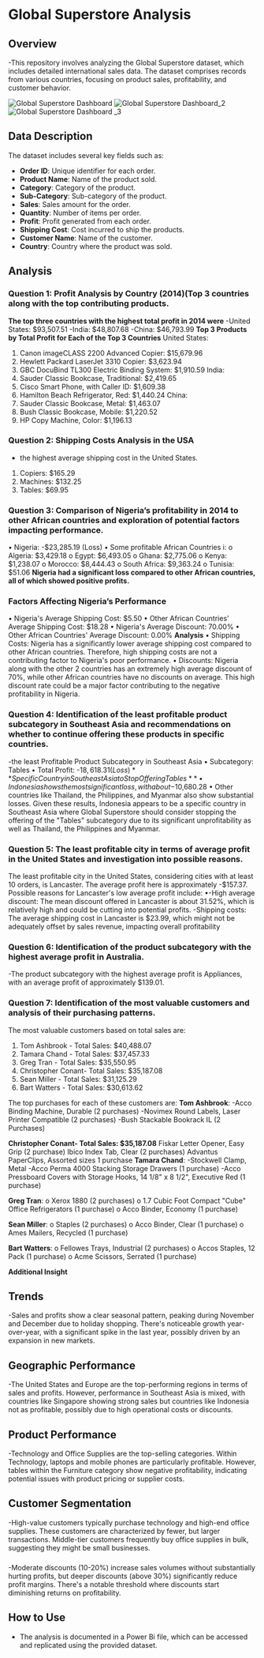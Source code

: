 # Global Superstore Analysis

## Overview
-This repository involves analyzing the Global Superstore dataset, which includes detailed international sales data. The dataset comprises records from various countries, focusing on product sales, profitability, and customer behavior.

![Global Superstore Dashboard](https://github.com/Ngozikah/Global_superstore_data/assets/170735868/c97bf2f5-f3ea-4cd8-8d8a-1e0025e0a60f)
![Global Superstore Dashboard_2](https://github.com/Ngozikah/Global_superstore_data/assets/170735868/af0315c4-b284-46ae-a634-666efb0a2b1c)
![Global Superstore Dashboard _3](https://github.com/Ngozikah/Global_superstore_data/assets/170735868/877e7224-e55b-45f6-8b6a-b67a2c63dc8d)

## Data Description
The dataset includes several key fields such as:
- **Order ID**: Unique identifier for each order.
- **Product Name**: Name of the product sold.
- **Category**: Category of the product.
- **Sub-Category**: Sub-category of the product.
- **Sales**: Sales amount for the order.
- **Quantity**: Number of items per order.
- **Profit**: Profit generated from each order.
- **Shipping Cost**: Cost incurred to ship the products.
- **Customer Name**: Name of the customer.
- **Country**: Country where the product was sold.

## Analysis
### Question 1: Profit Analysis by Country (2014)(Top 3 countries along with the top contributing products.
**The top three countries with the highest total profit in 2014 were**
-United States: $93,507.51
-India: $48,807.68
-China: $46,793.99
**Top 3 Products by Total Profit for Each of the Top 3 Countries**
United States:
1.	Canon imageCLASS 2200 Advanced Copier: $15,679.96
2.	Hewlett Packard LaserJet 3310 Copier: $3,623.94
3.	GBC DocuBind TL300 Electric Binding System: $1,910.59
India:
1.	Sauder Classic Bookcase, Traditional: $2,419.65
2.	Cisco Smart Phone, with Caller ID: $1,609.38
3.	Hamilton Beach Refrigerator, Red: $1,440.24
China:
1.	Sauder Classic Bookcase, Metal: $1,463.07
2.	Bush Classic Bookcase, Mobile: $1,220.52
3.	HP Copy Machine, Color: $1,196.13

### Question 2: Shipping Costs Analysis in the USA
-  the highest average shipping cost in the United States.
1.	Copiers: $165.29
2.	Machines: $132.25
3.	Tables: $69.95


### Question 3: Comparison of Nigeria’s profitability in 2014 to other African countries and exploration of potential factors impacting performance.
•	Nigeria: -$23,285.19 (Loss)
•	Some profitable African Countries i:
o	Algeria: $3,429.18
o	Egypt: $6,493.05
o	Ghana: $2,775.06
o	Kenya: $1,238.07
o	Morocco: $8,444.43
o	South Africa: $9,363.24
o	Tunisia: $51.06
**Nigeria had a significant loss compared to other African countries, all of which showed positive profits.**

### Factors Affecting Nigeria’s Performance
•	Nigeria's Average Shipping Cost: $5.50
•	Other African Countries' Average Shipping Cost: $18.28
•	Nigeria's Average Discount: 70.00%
•	Other African Countries' Average Discount: 0.00%
**Analysis**
•	Shipping Costs: Nigeria has a significantly lower average shipping cost compared to other African countries. Therefore, high shipping costs are not a contributing factor to Nigeria's poor performance.
•	Discounts: Nigeria along with the other 2 countries  has an extremely high average discount of 70%, while other African countries have no discounts on average. This high discount rate could be a major factor contributing to the negative profitability in Nigeria.


### Question 4: Identification of the least profitable product subcategory in Southeast Asia and recommendations on whether to continue offering these products in specific countries.
-the least  Profitable Product Subcategory in Southeast Asia
•	Subcategory: Tables
•	Total Profit: -$18,618.31 (Loss)
**Specific Country in Southeast Asia to Stop Offering Tables**
•	Indonesia shows the most significant loss, with about -$10,680.28 
•	Other countries like Thailand, the Philippines, and Myanmar also show substantial losses.
Given these results, Indonesia appears to be a specific country in Southeast Asia where Global Superstore should consider stopping the offering of the "Tables" subcategory due to its significant unprofitability as well as Thailand, the Philippines and Myanmar. 


### Question 5: The least profitable city in terms of average profit in the United States and investigation into possible reasons.
The least profitable city in the United States, considering cities with at least 10 orders, is Lancaster. The average profit here is approximately -$157.37.
 Possible reasons for Lancaster's low average profit include:
•-High average discount: The mean discount offered in Lancaster is about 31.52%, which is relatively high and could be cutting into potential profits.
-Shipping costs: The average shipping cost in Lancaster is $23.99, which might not be adequately offset by sales revenue, impacting overall profitability

### Question 6: Identification of the product subcategory with the highest average profit in Australia.
-The product subcategory with the highest average profit is Appliances, with an average profit of approximately $139.01.

### Question 7: Identification of the most valuable customers and analysis of their purchasing patterns.
The most valuable customers based on total sales are:
1. Tom Ashbrook - Total Sales: $40,488.07 
2. Tamara Chand - Total Sales: $37,457.33
3. Greg Tran - Total Sales: $35,550.95
4. Christopher Conant- Total Sales: $35,187.08
5.	Sean Miller - Total Sales: $31,125.29 
6.	Bart Watters - Total Sales: $30,613.62
   
The top purchases for each of these customers are:
**Tom Ashbrook**:
-Acco Binding Machine, Durable (2 purchases)
-Novimex Round Labels, Laser Printer Compatible (2 purchases)
-Bush Stackable Bookrack IL (2 Purchases)

**Christopher Conant- Total Sales: $35,187.08**
Fiskar Letter Opener, Easy Grip  (2 purchase)
Ibico Index Tab, Clear  (2 purchases)
Advantus PaperClips, Assorted sizes 1 purchase
**Tamara Chand**:
-Stockwell Clamp, Metal
-Acco Perma 4000 Stacking Storage Drawers (1 purchase)
-Acco Pressboard Covers with Storage Hooks, 14 1/8" x 8 1/2", Executive Red (1 purchase)

**Greg Tran**:
o	Xerox 1880 (2 purchases)
o	1.7 Cubic Foot Compact "Cube" Office Refrigerators (1 purchase)
o	Acco Binder, Economy (1 purchase)

**Sean Miller**:
o	Staples (2 purchases)
o	Acco Binder, Clear (1 purchase)
o	Ames Mailers, Recycled (1 purchase)

**Bart Watters**:
o	Fellowes Trays, Industrial (2 purchases)
o	Accos Staples, 12 Pack (1 purchase)
o	Acme Scissors, Serrated (1 purchase)

**Additional Insight**
## Trends
-Sales and profits show a clear seasonal pattern, peaking during November and December due to holiday shopping. There's noticeable growth year-over-year, with a significant spike in the last year, possibly driven by an expansion in new markets.

## Geographic Performance
-The United States and Europe are the top-performing regions in terms of sales and profits. However, performance in Southeast Asia is mixed, with countries like Singapore showing strong sales but countries like Indonesia not as profitable, possibly due to high operational costs or discounts.

## Product Performance
-Technology and Office Supplies are the top-selling categories. Within Technology, laptops and mobile phones are particularly profitable. However, tables within the Furniture category show negative profitability, indicating potential issues with product pricing or supplier costs.

## Customer Segmentation
-High-value customers typically purchase technology and high-end office supplies. These customers are characterized by fewer, but larger transactions. Middle-tier customers frequently buy office supplies in bulk, suggesting they might be small businesses.

###
-Moderate discounts (10-20%) increase sales volumes without substantially hurting profits, but deeper discounts (above 30%) significantly reduce profit margins. There's a notable threshold where discounts start diminishing returns on profitability.

## How to Use
- The analysis is documented in a Power Bi file, which can be accessed and replicated using the provided dataset.
